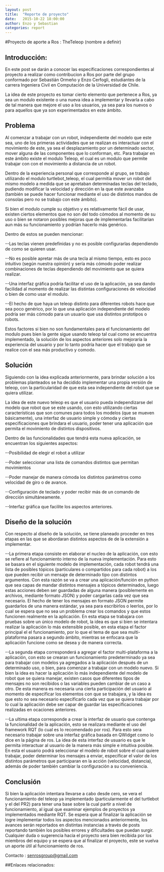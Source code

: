```yaml
---
layout: post
title:  "Reporte de proyecto"
date:   2015-10-22 18:00:00
author: Enzo y Sebastian
categories: report
---
```

#Proyecto de aporte a Ros : TheTeleop (nombre a definir) 

## Introducción:

  En este post se darán a conocer las especificaciones correspondientes al proyecto a realizar como contribucion a Ros por parte del grupo conformado por Sebastián Ormeño y Enzo Cerfogli, estudiantes de la carrera Ingeniera Civil en Computación de la Universidad de Chile.

  La idea de este proyecto es tomar cierto elemento que pertenece a Ros, ya sea un modulo existente o una nueva idea a implementar y llevarla a cabo de tal manera que mejore el uso a los usuarios, ya sea para los nuevos o para aquellos que ya son experimentados en este ámbito.

## Problema

  Al comenzar a trabajar con un robot, independiente del modelo que este sea, uno de los primeras actividades que se realizan es interactuar con el movimiento de este, ya sea el desplazamiento por un determinado sector, mover alguna de las componentes que lo conforman, etc. Para trabajar en este ámbito existe el modulo Teleop, el cual es un modulo que permite trabajar con con el movimiento a distancia de un robot.

  Dentro de la experiencia personal que corresponde al grupo, se trabajo utilizando el modulo turtlebot_teleop, el cual permitía mover un robot del mismo modelo a medida que se apretaban determinadas teclas del teclado, pudiendo modificar la velocidad y dirección en la que este avanzaba (también se puede hacer funcionar mediante el uso de distintos mandos de consolas pero no se trabajo con este ámbito).

  Si bien el modulo cumple su objetivo y es relativamente fácil de usar, existen ciertos elementos que no son del todo cómodos al momento de su uso o bien se notaron posibles mejoras que de implementarlas facilitarían aun más su funcionamiento y podrían hacerlo más genérico. 

Dentro de estos se pueden mencionar:

--Las teclas vienen predefinidas y no es posible configurarlas dependiendo de como se quieren usar.

--No es posible apretar más de una tecla al mismo tiempo, esto es poco intuitivo (según nuestra opinión) y sería más cómodo poder realizar combinaciones de teclas dependiendo del movimiento que se quiera realizar.

--Una interfaz gráfica podría facilitar el uso de la aplicación, ya sea dando facilidad al momento de realizar las distintas configuraciones de velocidad  o bien de como usar el modulo.

--El hecho de que haya un teleop distinto para diferentes robots hace que sea poco genérico, por lo que una aplicación independiente del modelo  podría ser más cómodo para un usuario que usa distintos prototipos o robots.

  Estos factores si bien no son fundamentales para el funcionamiento del modulo pues bien la gente sigue usando teleop tal cual como se encuentra implementado, la solución de los aspectos anteriores solo mejoraría la experiencia del usuario y por lo tanto podría hacer que el trabajo que se realice con el sea más productivo y comodo.

## Solución

  Siguiendo con la idea explicada anteriormente, para brindar solución a los problemas planteados se ha decidido implementar una propia versión de teleop, con la particularidad de que esta sea independiente del robot que se quiera utilizar.

  La idea de este nuevo teleop es que el usuario pueda independizarse del modelo que robot que se este usando, con esto utilizando ciertas características que son comunes para todos los modelos (que se mueven básicamente), una interfaz de usuario simple y cómoda y ciertas especificaciones que brindara el usuario, poder tener una aplicación que permita el movimiento de distintos dispositivos.

Dentro de las funcionalidades que tendrá esta nueva aplicación, se encuentran los siguientes aspectos:

--Posibilidad de elegir el robot a utilizar

--Poder seleccionar una lista de comandos distintos que permitan movimientos

--Poder manejar de manera cómoda los distintos parámetros como velocidad de giro o de avance.

--Configuración de teclado y poder recibir más de un comando de dirección simultáneamente.

--Interfaz gráfica que facilite los aspectos anteriores.

## Diseño de la solución

  Con respecto al diseño de la solución, se tiene planeado proceder en tres etapas en las que se abordaran distintos aspectos de de la extensión a implementar.

--La primera etapa consiste en elaborar el nucleo de la aplicación, con esto se refiere al funcionamiento interno de la nueva implementación. Para esto se basara en el siguiente modelo de implementación, cada robot tendrá una lista de posibles tópicos (particulares o compartidos para cada robot) a los que pueden recibir un mensaje de determinado tipo con distintos argumentos. Con esta razón se va a crear una aplicación/función en python que sea capas de mandar distintos mensajes a  tópicos determinados, luego estas acciones deben ser guardadas de alguna manera (posiblemente en archivos, mediante formato JSON) y poder cargarlas cada vez que sea necesario. El hecho de tener los mensajes en formato JSON permite guardarlos de una manera estándar, ya sea para escribirlos o leerlos, por lo cual se espera que no sea un problema crear los comandos y que estos funcionen realmente en la aplicación. En esta etapa se trabajara con pruebas sobre un único modelo de robot, la idea es que si bien se intentara realizar la aplicación lo más extensible posible, en esta etapa el factor principal el el funcionamiento, por lo que el tema de que sea multi-plataforma pasara a segundo ámbito, mientras se enfocara que la aplicación funcione como se desea y de manera correcta.

--La segunda etapa corresponderá a agregar el factor multi-plataforma a la aplicación, con esto se crearan un funcionamiento predeterminado ya sea para trabajar con modelos ya agregados a la aplicación después de un determinado uso, o bien, para comenzar a trabajar con un modelo nuevo. Si bien la idea es hacer la aplicación lo más independiente del modelo de robot que se quiera manejar, existen casos que diferentes tipos de mensajes no son recibidos o las variables pueden cambiar de un caso a otro. De esta manera es necesaria una cierta participación del usuario al momento de especificar los elementos con que se trabajara, y la idea es que esto no sea necesario especificarlo cada vez que se quiera trabajar por lo cual la aplicación debe ser capar de guardar las especificaciones realizadas en ocaciones anteriores.

--La ultima etapa corresponde a crear la interfaz de usuario que contenga la funcionalidad de la aplicación, esto se realizara mediante el uso del framework RQT (lo cual es lo recomendado por ros). Para esto sera necesario trabajar sobre una  interfaz gráfica basada en QWidget como lo dice en la página de ros. La idea de esta interfaz de usuario es que le permita interactuar al usuario de la manera más simple e intuitiva posible. En esta el usuario podrá seleccionar el modelo de robot sobre el cual quiere trabajar, poder determinar los mensajes a enviar, especificar el valor de los distintos parámetros que participaran en la acción (velocidad, distancia), además de poder también cambiar la configuración a su conveniencia.

## Conclusión

Si bien la aplicación intentara llevarse a cabo desde cero, se vera el funcionamiento del teleop ya implementado (particularmente el del turtlebot y el del PR2) para tener una base sobre la cual partir a nivel de funcionamiento, al igual que examinar ejemplos de proyectos ya  implementados mediante RQT. Se espera que al finalizar la aplicación se logre implementar todos los aspectos mencionados anteriormente, los avances serán reportados en distintas instancias a través de posts reportando también los posibles errores y dificultades que puedan surgir. Cualquier duda o sugerencia hacia el proyecto sera bien recibida por los miembros del equipo  y se espera que al finalizar el proyecto, este se vuelva un aporte útil al funcionamiento de ros.

Contacto : senrosgroup@gmail.com

##Enlaces relacionados:






